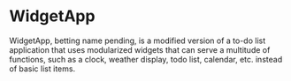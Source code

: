 # WidgetApp

WidgetApp, betting name pending, is a
modified version of a to-do list application
that uses modularized widgets that can serve
a multitude of functions, such as a clock,
weather display, todo list, calendar, etc.
instead of basic list items.

